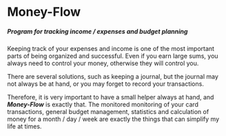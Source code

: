 # Money-Flow
##### Program for tracking income / expenses and budget planning


Keeping track of your expenses and income is one of the most important parts of being organized and successful. Even if you earn large sums, you always need to control your money, otherwise they will control you.

There are several solutions, such as keeping a journal, but the journal may not always be at hand, or you may forget to record your transactions.

Therefore, it is very important to have a small helper always at hand, and ***Money-Flow*** is exactly that. The monitored monitoring of your card transactions, general budget management, statistics and calculation of money for a month / day / week are exactly the things that can simplify my life at times.
